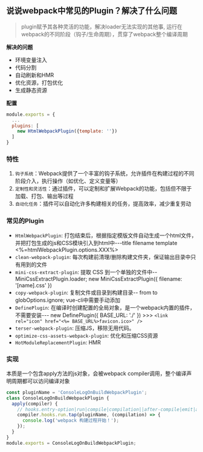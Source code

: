 ## 说说webpack中常见的Plugin？解决了什么问题
> plugin赋予其各种灵活的功能，解决loader无法实现的其他事, 运行在webpack的不同阶段（钩子/生命周期），贯穿了webpack整个编译周期

**解决的问题**
  - 环境变量注入
  - 代码分割
  - 自动刷新和HMR
  - 优化资源，打包优化
  - 生成静态资源

**配置**
```js
module.exports = {
  ...
  plugins: [
    new HtmlWebpackPlugin({template: ''})
  ]
}
```
### 特性
1. `钩子系统`：Webpack提供了一个丰富的钩子系统，允许插件在构建过程的不同阶段介入，执行操作（如优化、定义变量等）
2. `定制性和灵活性`：通过插件，可以定制和扩展Webpack的功能，包括但不限于加载、打包、输出等过程
3. `自动化任务`：插件可以自动化许多构建相关的任务，提高效率，减少重复劳动

### 常见的Plugin
- `HtmlWebpackPlugin`: 打包结束后，根据指定模版文件⾃动生成⼀个html文件，并把打包生成的js和CSS模块引⼊到html中---title filename template <%=htmlWebpackPlugin.options.XXX%>
- `clean-webpack-plugin`: 每次构建前清理/删除构建文件夹，保证输出目录中只有用到的文件
- `mini-css-extract-plugin`: 提取 CSS 到一个单独的文件中--MiniCssExtractPlugin.loader; new MiniCssExtractPlugin({ filename: '[name].css' })
- `copy-webpack-plugin`: 复制文件或目录到构建目录-- from to globOptions.ignore; vue-cli中需要手动添加
- `DefinePlugin`: 在编译时创建配置的全局对象，是一个webpack内置的插件，不需要安装--- new DefinePlugin({ BASE_URL: './' }) >>> `<link rel="icon" href="<%= BASE_URL%>favicon.ico>" />`
- `terser-webpack-plugin`: 压缩JS，移除无用代码。
- `optimize-css-assets-webpack-plugin`: 优化和压缩CSS资源
- `HotModuleReplacementPlugin`: HMR


### 实现
本质是一个包含apply方法的js对象，会被webpack compiler调用，整个编译声明周期都可以访问编译对象
```js
const pluginName = 'ConsoleLogOnBuildWebpackPlugin';
class ConsoleLogOnBuildWebpackPlugin {
  apply(compiler) {
    // hooks.entry-option|run|compile|compilation||after-compile|emit|after-emit|done|failed
    compiler.hooks.run.tap(pluginName, (compilation) => {
      console.log('webpack 构建过程开始！');
    });
  }
}
module.exports = ConsoleLogOnBuildWebpackPlugin;
```



